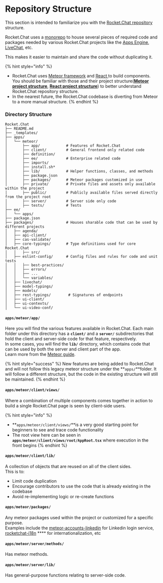 # Repository Structure

This section is intended to familiarize you with the [Rocket.Chat repository](https://github.com/RocketChat/Rocket.Chat) structure.

Rocket.Chat uses a [monorepo](https://github.com/RocketChat/fuselage/wiki#fuselage-monorepo) to house several pieces of required code and packages needed by various Rocket.Chat projects like the [Apps Engine](https://github.com/RocketChat/Rocket.Chat.Apps-engine), [LiveChat](https://github.com/RocketChat/Rocket.Chat.Livechat), etc.

This makes it easier to maintain and share the code without duplicating it.

{% hint style="info" %}
* Rocket.Chat uses [Meteor framework](https://www.meteor.com/) and [React ](https://reactjs.org/)to build components. You should be familiar with those and their project structure([**Meteor project structure**](https://guide.meteor.com/structure.html), [**React project structure**](https://reactjs.org/docs/faq-structure.html)) to better understand Rocket.Chat repository structure.
* In the nearest future, the Rocket.Chat codebase is diverting from Meteor to a more manual structure.
{% endhint %}

### Directory Structure

```
Rocket.Chat
├── README.md
├── _templates/
├── apps/
│   └── meteor/
│       ├── app/            # Features of Rocket.Chat
│       ├── client/         # General frontend only related code 
│       ├── definition/
│       ├── ee/             # Enterprise related code
│       ├── imports/
│       ├── install.sh*
│       ├── lib/            # Helper functions, classes, and methods
│       ├── package.json
│       ├── packages/       # Meteor packages customized in use
│       ├── private/        # Private files and assets only available within the project
│       ├── public/         # Publicly available files served directly from the project root
│       ├── server/         # Server side only code
│       ├── tests/          # Tests
├── ee/
│   └── apps/
├── package.json
├── packages/               # Houses sharable code that can be used by different projects
│   ├── agenda/
│   ├── api-client/
│   ├── cas-validate/
│   ├── core-typings/       # Type definitions used for core Rocket.Chat
│   │   ├── src/
│   ├── eslint-config/      # Config files and rules for code and unit tests
│   │   ├── best-practices/
│   │   ├── errors/
│   │   ├── ...
│   │   └── variables/
│   ├── livechat/
│   ├── model-typings/
│   ├── models/
│   ├── rest-typings/        # Signatures of endpoints
│   ├── ui-client/
│   ├── ui-contexts/
│   └── ui-video-conf/
```

#### **`apps/meteor/app/`**

Here you will find the various features available in Rocket.Chat. Each main folder under this directory has a **`client/`** and a **`server/`** subdirectories that hold the client and server-side code for that feature, respectively.\
In some cases, you will find the **`lib/`** directory, which contains code that can be used by both the server and client part of the app.\
Learn more from the [Meteor guide](https://guide.meteor.com/structure.html).

{% hint style="success" %}
New features are being added to Rocket.Chat and will not follow this legacy meteor structure under the **`apps/`**folder. It will follow a different structure, but the code in the existing structure will still be maintained.
{% endhint %}

#### **`apps/meteor/client/views/`**

Where a combination of multiple components comes together in action to build a single Rocket.Chat page is seen by client-side users.

{% hint style="info" %}
* **`apps/meteor/client/views/`**is a very good starting point for beginners to see and trace code functionality
* The root view here can be seen in **`apps/meteor/client/views/root/AppRoot.tsx`** where execution in the front begins
{% endhint %}

#### **`apps/meteor/client/lib/`**

A collection of objects that are reused on all of the client sides.\
This is to:

* Limit code duplication
* Encourage contributors to use the code that is already existing in the codebase
* Avoid re-implementing logic or re-create functions

#### `apps/meteor/packages/`

Any meteor packages used within the project or customized for a specific purpose.\
Examples include the [meteor-accounts-linkedin](https://github.com/RocketChat/Rocket.Chat/tree/develop/apps/meteor/packages/accounts-linkedin) for Linkedin login service, [rocketchat-i18n](https://github.com/RocketChat/Rocket.Chat/tree/develop/apps/meteor/packages/rocketchat-i18n) **** for internationalization, etc

#### `apps/meteor/server/methods/`

Has meteor methods.

#### `apps/meteor/server/lib/`

Has general-purpose functions relating to server-side code.
